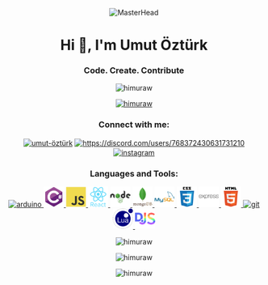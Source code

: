 <p align="center">
  <img src="https://cdn.discordapp.com/attachments/1162023166823116850/1367978372126474304/how-am-i-a7c248.jpg?ex=68168ca3&is=68153b23&hm=f396ce37c0ebf5dfe707447a8b0226439993440af63d900b0d2a923141fb5df4&" alt="MasterHead" />
</p>
<h1 align="center">Hi 👋, I'm Umut Öztürk</h1>
<h3 align="center">Code. Create. Contribute</h3>

<p align="center"> <img src="https://komarev.com/ghpvc/?username=himuraw&label=Profile%20views&color=0e75b6&style=flat" alt="himuraw" /> </p>

<p align="center"> <a href="https://github.com/ryo-ma/github-profile-trophy"><img src="https://github-profile-trophy.vercel.app/?username=himuraw" alt="himuraw" /></a> </p>

<h3 align="center">Connect with me:</h3>
<p align="center">
<a href="https://linkedin.com/in/umut-öztürk-224501344" target="blank"><img align="center" src="https://raw.githubusercontent.com/rahuldkjain/github-profile-readme-generator/master/src/images/icons/Social/linked-in-alt.svg" alt="umut-öztürk" height="30" width="40" /></a>
<a href="https://discord.gg/https://discord.com/users/768372430631731210" target="blank"><img align="center" src="https://raw.githubusercontent.com/rahuldkjain/github-profile-readme-generator/master/src/images/icons/Social/discord.svg" alt="https://discord.com/users/768372430631731210" height="30" width="40" /></a>
  
<a href="https://www.instagram.com/umut_ozturk006" target="_blank">
  <img align="center" src="https://raw.githubusercontent.com/rahuldkjain/github-profile-readme-generator/master/src/images/icons/Social/instagram.svg" alt="instagram" height="30" width="40" />
</a>
  
</p>

<h3 align="center">Languages and Tools:</h3>
<p align="center">
  <!-- Diller -->
  <a href="https://www.arduino.cc/" target="_blank" rel="noreferrer"> 
    <img src="https://cdn.worldvectorlogo.com/logos/arduino-1.svg" alt="arduino" width="40" height="40"/> 
  </a>
  <a href="https://www.w3schools.com/cs/" target="_blank" rel="noreferrer"> 
    <img src="https://raw.githubusercontent.com/devicons/devicon/master/icons/csharp/csharp-original.svg" alt="csharp" width="40" height="40"/> 
  </a>
  
  <!-- JavaScript ile ilgili -->
  <a href="https://developer.mozilla.org/en-US/docs/Web/JavaScript" target="_blank" rel="noreferrer"> 
    <img src="https://raw.githubusercontent.com/devicons/devicon/master/icons/javascript/javascript-original.svg" alt="javascript" width="40" height="40"/> 
  </a>
  <a href="https://reactjs.org/" target="_blank" rel="noreferrer"> 
    <img src="https://raw.githubusercontent.com/devicons/devicon/master/icons/react/react-original-wordmark.svg" alt="react" width="40" height="40"/> 
  </a>
  <a href="https://nodejs.org" target="_blank" rel="noreferrer"> 
    <img src="https://raw.githubusercontent.com/devicons/devicon/master/icons/nodejs/nodejs-original-wordmark.svg" alt="nodejs" width="40" height="40"/> 
  </a>
  
  <!-- SQL ile ilgili -->
  <a href="https://www.mongodb.com/" target="_blank" rel="noreferrer"> 
    <img src="https://raw.githubusercontent.com/devicons/devicon/master/icons/mongodb/mongodb-original-wordmark.svg" alt="mongodb" width="40" height="40"/> 
  </a>
  <a href="https://www.mysql.com/" target="_blank" rel="noreferrer"> 
    <img src="https://raw.githubusercontent.com/devicons/devicon/master/icons/mysql/mysql-original-wordmark.svg" alt="mysql" width="40" height="40"/> 
  </a>
  
  <!-- Diğerleri -->
  <a href="https://www.w3schools.com/css/" target="_blank" rel="noreferrer"> 
    <img src="https://raw.githubusercontent.com/devicons/devicon/master/icons/css3/css3-original-wordmark.svg" alt="css3" width="40" height="40"/> 
  </a>
  <a href="https://expressjs.com" target="_blank" rel="noreferrer"> 
    <img src="https://raw.githubusercontent.com/devicons/devicon/master/icons/express/express-original-wordmark.svg" alt="express" width="40" height="40"/> 
  </a>
  <a href="https://www.w3.org/html/" target="_blank" rel="noreferrer"> 
    <img src="https://raw.githubusercontent.com/devicons/devicon/master/icons/html5/html5-original-wordmark.svg" alt="html5" width="40" height="40"/> 
  </a>
  <a href="https://git-scm.com/" target="_blank" rel="noreferrer"> 
    <img src="https://www.vectorlogo.zone/logos/git-scm/git-scm-icon.svg" alt="git" width="40" height="40"/> 
  </a>
  <a href="https://www.lua.org/" target="_blank" rel="noreferrer">
    <img src="https://raw.githubusercontent.com/devicons/devicon/master/icons/lua/lua-original.svg" alt="lua" width="40" height="40"/>
  </a>
  <a href="https://discord.js.org/" target="_blank" rel="noreferrer">
    <img src="https://raw.githubusercontent.com/devicons/devicon/master/icons/discordjs/discordjs-original.svg" alt="discord.js" width="40" height="40"/>
  </a>
</p>


<p align="center">
  <img src="https://github-readme-stats.vercel.app/api/top-langs?username=himuraw&show_icons=true&locale=en&layout=compact" alt="himuraw" />
</p>

<p align="center">
  <img src="https://github-contribution-stats.vercel.app/api/?username=HIMURAw" alt="himuraw" />
</p>

<p align="center">
  <img src="https://github-readme-streak-stats.herokuapp.com/?user=himuraw&" alt="himuraw" />
</p>
